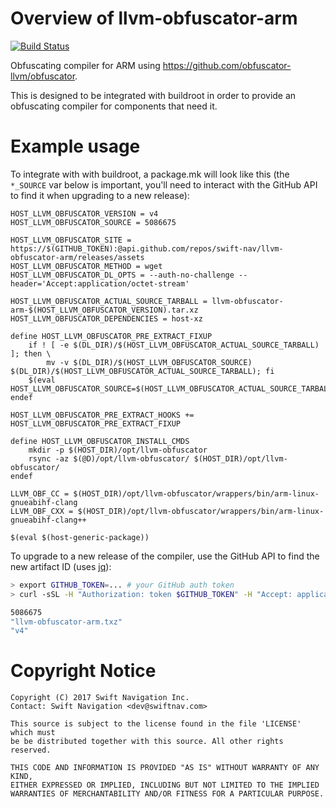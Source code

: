 # Overview of llvm-obfuscator-arm

[![Build Status](https://travis-ci.org/swift-nav/llvm-obfuscator-arm.svg?branch=master)](https://travis-ci.org/swift-nav/llvm-obfuscator-arm)

Obfuscating compiler for ARM using https://github.com/obfuscator-llvm/obfuscator.

This is designed to be integrated with buildroot in order to provide an 
obfuscating compiler for components that need it.

# Example usage

To integrate with with buildroot, a package.mk will look like this (the `*_SOURCE`
var below is important, you'll need to interact with the GitHub API to find it
when upgrading to a new release):

```make
HOST_LLVM_OBFUSCATOR_VERSION = v4
HOST_LLVM_OBFUSCATOR_SOURCE = 5086675

HOST_LLVM_OBFUSCATOR_SITE = https://$(GITHUB_TOKEN):@api.github.com/repos/swift-nav/llvm-obfuscator-arm/releases/assets
HOST_LLVM_OBFUSCATOR_METHOD = wget
HOST_LLVM_OBFUSCATOR_DL_OPTS = --auth-no-challenge --header='Accept:application/octet-stream'

HOST_LLVM_OBFUSCATOR_ACTUAL_SOURCE_TARBALL = llvm-obfuscator-arm-$(HOST_LLVM_OBFUSCATOR_VERSION).tar.xz
HOST_LLVM_OBFUSCATOR_DEPENDENCIES = host-xz

define HOST_LLVM_OBFUSCATOR_PRE_EXTRACT_FIXUP
	if ! [ -e $(DL_DIR)/$(HOST_LLVM_OBFUSCATOR_ACTUAL_SOURCE_TARBALL) ]; then \
		mv -v $(DL_DIR)/$(HOST_LLVM_OBFUSCATOR_SOURCE) $(DL_DIR)/$(HOST_LLVM_OBFUSCATOR_ACTUAL_SOURCE_TARBALL); fi
	$(eval HOST_LLVM_OBFUSCATOR_SOURCE=$(HOST_LLVM_OBFUSCATOR_ACTUAL_SOURCE_TARBALL))
endef

HOST_LLVM_OBFUSCATOR_PRE_EXTRACT_HOOKS += HOST_LLVM_OBFUSCATOR_PRE_EXTRACT_FIXUP

define HOST_LLVM_OBFUSCATOR_INSTALL_CMDS
	mkdir -p $(HOST_DIR)/opt/llvm-obfuscator
	rsync -az $(@D)/opt/llvm-obfuscator/ $(HOST_DIR)/opt/llvm-obfuscator/
endef

LLVM_OBF_CC = $(HOST_DIR)/opt/llvm-obfuscator/wrappers/bin/arm-linux-gnueabihf-clang
LLVM_OBF_CXX = $(HOST_DIR)/opt/llvm-obfuscator/wrappers/bin/arm-linux-gnueabihf-clang++

$(eval $(host-generic-package))
```

To upgrade to a new release of the compiler, use the GitHub API to find the
new artifact ID (uses [jq](https://stedolan.github.io/jq/)):

```bash
> export GITHUB_TOKEN=... # your GitHub auth token
> curl -sSL -H "Authorization: token $GITHUB_TOKEN" -H "Accept: application/vnd.github.v3.raw" https://api.github.com/repos/swift-nav/llvm-obfuscator-arm/releases/latest | jq '.assets[0].id,.assets[0].name,.tag_name'

5086675
"llvm-obfuscator-arm.txz"
"v4"
```

# Copyright Notice

```
Copyright (C) 2017 Swift Navigation Inc.
Contact: Swift Navigation <dev@swiftnav.com>

This source is subject to the license found in the file 'LICENSE' which must
be be distributed together with this source. All other rights reserved.

THIS CODE AND INFORMATION IS PROVIDED "AS IS" WITHOUT WARRANTY OF ANY KIND,
EITHER EXPRESSED OR IMPLIED, INCLUDING BUT NOT LIMITED TO THE IMPLIED
WARRANTIES OF MERCHANTABILITY AND/OR FITNESS FOR A PARTICULAR PURPOSE.
```
